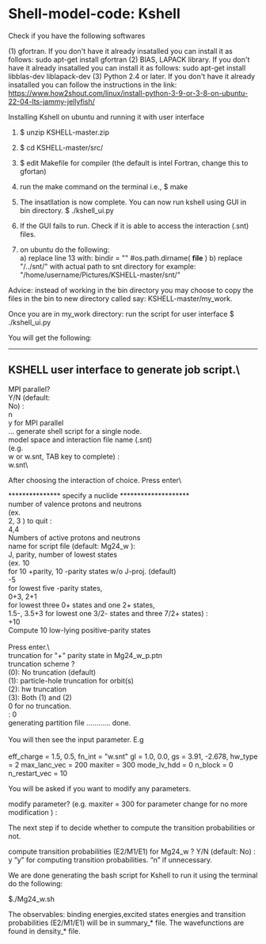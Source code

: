 #  Shell-model-code: Kshell

Check if you have the following softwares

(1) gfortran. If you don't have it already insatalled you can install it as follows: sudo apt-get install gfortran
(2) BlAS, LAPACK library. If you don't have it already insatalled you can install it as follows: sudo apt-get install libblas-dev liblapack-dev
(3) Python 2.4 or later. If you don't have it already insatalled you can follow the instructions in the link: https://www.how2shout.com/linux/install-python-3-9-or-3-8-on-ubuntu-22-04-lts-jammy-jellyfish/

 Installing Kshell on ubuntu and running it with user interface
 1) $ unzip KSHELL-master.zip
 2) $ cd KSHELL-master/src/
 3) $ edit Makefile for compiler (the default is intel Fortran, change this to gfortan)
 4) run the make command on the terminal i.e., $ make
 5) The insatllation is now complete. You can now run kshell using GUI in bin directory. $ ./kshell_ui.py 
 
 6) If the GUI fails to run. Check if it is able to access the interaction (.snt) files.
 7) on ubuntu do the following:  
    a) replace line 13 with:  bindir = "" #os.path.dirname( __file__ )
    b) replace "/../snt/" with actual path to snt directory for example: "/home/username/Pictures/KSHELL-master/snt/"

 Advice: instead of working in the bin directory you may choose to copy the files in the bin to new directory called say: KSHELL-master/my_work.
 
 Once you are in my_work directory: run the script for user interface $ ./kshell_ui.py
 
 You will get the following:
 
 -----------------------------
KSHELL user interface to generate job script.\
-----------------------------
MPI parallel?\
Y/N (default:\
No) :\
n\
y for MPI parallel\
... generate shell script for a single node.\
model space and interaction file name (.snt)\
(e.g.\
w or w.snt, TAB key to complete) :\
w.snt\

After choosing the interaction of choice. Press enter\

*************** specify a nuclide ********************\
number of valence protons and neutrons\
(ex.\
2, 3 <CR>) <CR> to quit :\
4,4\
Numbers of active protons and neutrons\
name for script file (default: Mg24_w ):\
J, parity, number of lowest states\
(ex. 10\
for 10 +parity, 10 -parity states w/o J-proj. (default)\
-5\
for lowest five -parity states,\
0+3, 2+1\
for lowest three 0+ states and one 2+ states,\
1.5-, 3.5+3 for lowest one 3/2- states and three 7/2+ states) :\
+10\
Compute 10 low-lying positive-parity states\
\
Press enter.\ 
\
truncation for "+" parity state in Mg24_w_p.ptn\
truncation scheme ?\
(0): No truncation (default)\
(1): particle-hole truncation for orbit(s)\
(2): hw truncation\
(3): Both (1) and (2)\
0 for no truncation.\
: 0\
generating partition file ............ done.\
\
You will then see the input parameter. E.g\
\
eff_charge = 1.5, 0.5,
fn_int = "w.snt"
gl = 1.0, 0.0,
gs = 3.91, -2.678,
hw_type = 2
max_lanc_vec = 200
maxiter = 300
mode_lv_hdd = 0
n_block = 0
n_restart_vec = 10

You will be asked if you want to modify any parameters.

modify parameter?
(e.g. maxiter = 300 for parameter change
<CR>
for no more modification ) :

The next step if to decide whether to compute the transition probabilities or not.

compute transition probabilities (E2/M1/E1) for
Mg24_w ? Y/N (default: No) :
y
“y” for computing transition probabilities. “n” if unnecessary.

We are done generating the bash script for Kshell to run it using the terminal do the following:

$./Mg24_w.sh

The observables: binding energies,excited states energies and transition probabilities (E2/M1/E1) will be in summary_* file.
The wavefunctions are found in density_*  file.
